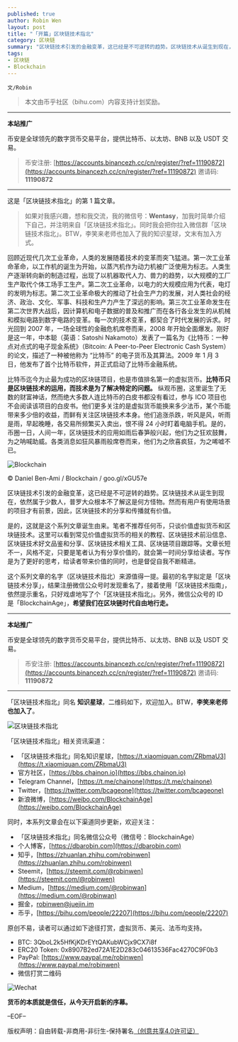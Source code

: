 ```yaml
---
published: true
author: Robin Wen
layout: post
title: "「开篇」区块链技术指北"
category: 区块链
summary: "区块链技术引发的金融变革，这已经是不可逆转的趋势。区块链技术从诞生到现在，依然属于少数人，普罗大众根本不了解这是何方怪物。然而有用户有使用场景的项目才有前景，因此，区块链技术的分享和传播就有价值。是的，这就是这个系列文章诞生由来。笔者不推荐任何币，只谈价值虚拟货币和区块链技术。这里可以看到常见价值虚拟货币的相关的教程、区块链技术前沿信息、区块链技术好文品鉴和分享、区块链技术相关工具、区块链项目跟踪等。文章长短不一，风格不定，只要是笔者认为有分享价值的，就会第一时间分享给读者。写作是为了更好的思考，给读者带来价值的同时，也是督促自我不断精进。"
tags:
- 区块链
- Blockchain
---
```


`文/Robin`

> 本文由币乎社区（bihu.com）内容支持计划奖励。

***

**本站推广**

币安是全球领先的数字货币交易平台，提供比特币、以太坊、BNB 以及 USDT 交易。

> 币安注册: [https://accounts.binancezh.cc/cn/register/?ref=11190872](https://accounts.binancezh.cc/cn/register/?ref=11190872)
> 邀请码: **11190872**

***

这是「区块链技术指北」的第 1 篇文章。

> 如果对我感兴趣，想和我交流，我的微信号：**Wentasy**，加我时简单介绍下自己，并注明来自「区块链技术指北」。同时我会把你拉入微信群「区块链技术指北」。BTW，李笑来老师也加入了我的知识星球，文末有加入方式。

回顾近现代几次工业革命，人类的发展随着技术的变革而突飞猛进。第一次工业革命革命，以工作机的诞生为开始，以蒸汽机作为动力机被广泛使用为标志。人类生产逐渐转向新的制造过程，出现了以机器取代人力、兽力的趋势，以大规模的工厂生产取代个体工场手工生产。第二次工业革命，以电力的大规模应用为代表，电灯的发明为标志。第二次工业革命极大的推动了社会生产力的发展，对人类社会的经济、政治、文化、军事、科技和生产力产生了深远的影响。第三次工业革命发生在第二次世界大战后，因计算机和电子数据的普及和推广而在各行各业发生的从机械和模拟电路到数字电路的变革。每一次的技术变革，都契合了时代发展的诉求。时光回到 2007 年，一场全球性的金融危机席卷而来，2008 年开始全面爆发。刚好是这一年，中本聪（英语：Satoshi Nakamoto）发表了一篇名为《比特币：一种点对点式的电子现金系统》（Bitcoin: A Peer-to-Peer Electronic Cash System）的论文，描述了一种被他称为 “比特币” 的电子货币及其算法。2009 年 1 月 3 日，他发布了首个比特币软件，并正式启动了比特币金融系统。

比特币迄今为止最为成功的区块链项目，也是市值排名第一的虚拟货币。**比特币只是区块链技术的运用，而技术是为了解决特定的问题。** 纵观币圈，这里诞生了无数的财富神话，然而绝大多数人连比特币的白皮书都没有看过，参与 ICO 项目也不会阅读该项目的白皮书。他们更多关注的是虚拟货币能换来多少法币，某个币能带来多少倍的收益，而鲜有关注区块链技术本身。他们追涨杀跌，听风是风，听雨是雨，早起晚睡，各交易所频繁买入卖出，恨不得 24 小时盯着电脑手机。是的，币圈一日，人间一年，区块链技术的应用如雨后春笋般兴起，他们为之狂欢鼓舞，为之呐喊助威。各类消息如狂风暴雨般席卷而来，他们为之欣喜疯狂，为之唏嘘不已。

![Blockchain](https://cdn.dbarobin.com/HHwisU3.jpg)

© Daniel Ben-Ami / Blockchain / goo.gl/xGU57e

区块链技术引发的金融变革，这已经是不可逆转的趋势。区块链技术从诞生到现在，依然属于少数人，普罗大众根本不了解这是何方怪物。然而有用户有使用场景的项目才有前景，因此，区块链技术的分享和传播就有价值。

是的，这就是这个系列文章诞生由来。笔者不推荐任何币，只谈价值虚拟货币和区块链技术。这里可以看到常见价值虚拟货币的相关的教程、区块链技术前沿信息、区块链技术好文品鉴和分享、区块链技术相关工具、区块链项目跟踪等。文章长短不一，风格不定，只要是笔者认为有分享价值的，就会第一时间分享给读者。写作是为了更好的思考，给读者带来价值的同时，也是督促自我不断精进。

这个系列文章的名字（区块链技术指北）来源值得一提。最初的名字拟定是「区块链技术分享」，结果注册微信公众号时发现重名了，接着使用「区块链技术指南」，依然提示重名，只好戏虐地写了个「区块链技术指北」。另外，微信公众号的 ID 是「BlockchainAge」，**希望我们在区块链时代自由地行走。**

***

**本站推广**

币安是全球领先的数字货币交易平台，提供比特币、以太坊、BNB 以及 USDT 交易。

> 币安注册: [https://accounts.binancezh.cc/cn/register/?ref=11190872](https://accounts.binancezh.cc/cn/register/?ref=11190872)
> 邀请码: **11190872**

***

「区块链技术指北」同名 **知识星球**，二维码如下，欢迎加入。BTW，**李笑来老师也加入了**。

![区块链技术指北](https://cdn.dbarobin.com/pQxlDqF.jpg)

「区块链技术指北」相关资讯渠道：

* 「区块链技术指北」同名知识星球，[https://t.xiaomiquan.com/ZRbmaU3](https://t.xiaomiquan.com/ZRbmaU3)
* 官方社区，[https://bbs.chainon.io](https://bbs.chainon.io)
* Telegram Channel，[https://t.me/chainone](https://t.me/chainone)
* Twitter，[https://twitter.com/bcageone](https://twitter.com/bcageone)
* 新浪微博，[https://weibo.com/BlockchainAge](https://weibo.com/BlockchainAge)

同时，本系列文章会在以下渠道同步更新，欢迎关注：

* 「区块链技术指北」同名微信公众号（微信号：BlockchainAge）
* 个人博客，[https://dbarobin.com](https://dbarobin.com)
* 知乎，[https://zhuanlan.zhihu.com/robinwen](https://zhuanlan.zhihu.com/robinwen)
* Steemit，[https://steemit.com/@robinwen](https://steemit.com/@robinwen)
* Medium，[https://medium.com/@robinwan](https://medium.com/@robinwan)
* 掘金，[robinwen@juejin.im](https://juejin.im/user/5673ccae60b2260ee435f89a/posts)
* 币乎，[https://bihu.com/people/22207](https://bihu.com/people/22207)

原创不易，读者可以通过如下途径打赏，虚拟货币、美元、法币均支持。

* BTC: 3QboL2k5HfKjKDrEYtQAKubWCjx9CX7i8f
* ERC20 Token: 0x8907B2ed72A1E2D283c04613536Fac4270C9F0b3
* PayPal: [https://www.paypal.me/robinwen](https://www.paypal.me/robinwen)
* 微信打赏二维码

![Wechat](https://cdn.dbarobin.com/SzoNl5b.jpg)

**货币的本质就是信任，从今天开启新的序幕。**

–EOF–

版权声明：自由转载-非商用-非衍生-保持署名<a href="http://creativecommons.org/licenses/by-nc-nd/4.0/deed.zh" target="_blank">（创意共享4.0许可证）</a>

